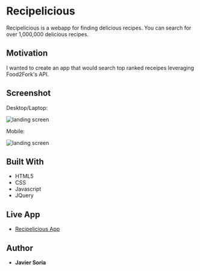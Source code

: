 # Recipelicious

Recipelicious is a webapp for finding delicious recipes. You can search for over 1,000,000 delicious recipes. 

## Motivation

I wanted to create an app that would search top ranked receipes leveraging Food2Fork's API.

## Screenshot

Desktop/Laptop: 

![landing screen](https://lh3.googleusercontent.com/5IRTxVIWmbE83ArnzGjoR8mD-vZnFLJzPltxzJU_CpOEZRcbpuGz0FaWNl0iJUQHsMHG6G8mVvTFrtV_ydAy5-Qco3uWHx5TbD2sdG2jPGEFdh7csQmI1rKnUbz6G4ANJP1Ogt48W3FNM0CHyPI8MEpHHe9i4popi4aBPXPJ9gb1gPMYx9qPxQaq1DO2APazgWJSVkzLJ69BihNwvuE607oa3hXpUM4Smb9lJ9Fcf-2prgiw4N1Uz34SQo7h33Zymzk7eK3bphtH3a9Gf_vBzpIwr5_BrXQ0XNC5a8FVWoJiCzqIiWCPvzTk9F30nEOsIbokdGVtoO0tQygKm4w9W4kATND6RFyAFhaZoragWu9mFH5hQfyGyNePz6FUUlVjQSoiODIccoiW1zMu3EF4G6JuRbo2xCcDWdLAGckD0k4hgSIRqH1fUlhptR0khihZAW9Z446Ic7pfNiwoNxt3aeFx0MX5eDSeaxuLk3m-FVqTIxayHmH-aOUv-4xgLY6mVrcC2aRP9g7bWo-xa5zhVaKpllYWEOvoWknRSUejwcSwHvHPgFrHDM0lL2kZUvR4Q9xpmnaF6H1C21-YkidokCp3sq1jdYA57z-dv4O7MadV2xCKIpGATJfuIQLwnssuypvfl65ec-UxbU4S7Z8hIr4TL-7yOFCag59MMIcJ3DO0b98ZZOXohKsgEUTPtL2O2b4NjyxNZJfBmimEWcldez3C=w1487-h930-no)

Mobile:

![landing screen](https://lh3.googleusercontent.com/-rIsEab-KLakCSMpRdokBrJgxlRgXuqgP6Ah9IL4RjF8oUkJO6oTwuVGp512KdyEZRi0QOF6XfBRW03WciseGvVbrQq1pCO2264vvsHyISSe2IfxzSSg3I0bdrBKmfXwHmjX5hIWEsSDLBwaPVqCKXx0LWRibhWe-RxXsHZzFPV-CAxPE1qG4nXD30FcOOBLaPbrFKVDo_4yzaSGubXULoa26BGC9One9-F_GUtN9A6FwAKCpIkoEHZXVwAJBVZD-c259tjb5KoDxSZK2t2XwAXxlBtslfUHZ0jtnnZijk3qKG2TQehZVnNcYeXe5RpPTs5OlLnQy01oIwpIStblJ-ZYPmVKWWdLI8Kg6-vuXmvvO3xdDZFrZElSSM1hDW8mFSjAbNUQ3wPOB7rW141LhyonCbWJ2nsbCc-5ztC5v0uJrczmnAn5Go4ivB5Kyt_48L6urxgx0D2XxtFf6UUT_00kuOIHsAtRWlKYd9XI4_qBqK1HsVJ0ZuTOD2CUWDH2uNmvqClGfzfUQ-H7dUd_acgoWdl1AGh6VUNubGrUhU_F3xg2V23qovdv-UM-G9gO4_TsaUSyQYKseH9HP6KxGP6MWl9ay5jNruHblQ2HgfdAraNk3X1vsRbXVNbttSs67x8Zk0_D-jQRNRNBcCvGfa3Je26OgW0jmBfybKe9z3J5YyESAXB5qyJTbUDP3s7fqHjM9JXDYnMXLahOrOarQ5QN=w561-h1426-no)

## Built With

* HTML5
* CSS
* Javascript
* JQuery

## Live App

- [Recipelicious App](https://soriaj.github.io/recipelicious)

## Author

* **Javier Soria**
